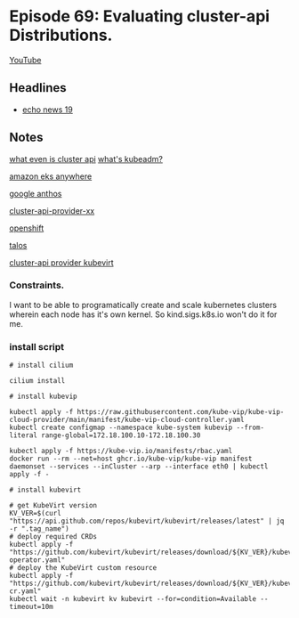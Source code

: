 # Episode 69: Evaluating cluster-api Distributions. 

[YouTube](https://youtu.be/oTCRZ-bt-Xo)

## Headlines

- [echo news 19](https://isogo.to/echo-news-19)

## Notes

[what even is cluster api](https://cluster-api.sigs.k8s.io/)
[what's kubeadm?](https://kubernetes.io/docs/setup/production-environment/tools/kubeadm/create-cluster-kubeadm/)

[amazon eks anywhere](https://www.youtube.com/watch?v=yAoZi89CZ5o&list=PLDg_GiBbAx-mY3VFLPbLHcxo6wUjejAOC&index=47) 

[google anthos](https://cloud.google.com/anthos/clusters/docs/on-prem/latest/concepts/cluster-api)

[cluster-api-provider-xx](https://github.com/orgs/kubernetes-sigs/repositories?language=&q=cluster-api-provider&sort=&type=all)

[openshift](https://docs.openshift.com/container-platform/4.11/machine_management/capi-machine-management.html) 

[talos](https://github.com/siderolabs/sidero)

[cluster-api provider kubevirt](https://deploy-preview-7444--kubernetes-sigs-cluster-api.netlify.app/user/quick-start)


### Constraints.

I want to be able to programatically create and scale kubernetes clusters wherein each node has it's own kernel. So kind.sigs.k8s.io won't do it for me. 


### install script
```
# install cilium

cilium install

# install kubevip

kubectl apply -f https://raw.githubusercontent.com/kube-vip/kube-vip-cloud-provider/main/manifest/kube-vip-cloud-controller.yaml
kubectl create configmap --namespace kube-system kubevip --from-literal range-global=172.18.100.10-172.18.100.30

kubectl apply -f https://kube-vip.io/manifests/rbac.yaml
docker run --rm --net=host ghcr.io/kube-vip/kube-vip manifest daemonset --services --inCluster --arp --interface eth0 | kubectl apply -f -

# install kubevirt

# get KubeVirt version
KV_VER=$(curl "https://api.github.com/repos/kubevirt/kubevirt/releases/latest" | jq -r ".tag_name")
# deploy required CRDs
kubectl apply -f "https://github.com/kubevirt/kubevirt/releases/download/${KV_VER}/kubevirt-operator.yaml"
# deploy the KubeVirt custom resource
kubectl apply -f "https://github.com/kubevirt/kubevirt/releases/download/${KV_VER}/kubevirt-cr.yaml"
kubectl wait -n kubevirt kv kubevirt --for=condition=Available --timeout=10m


```